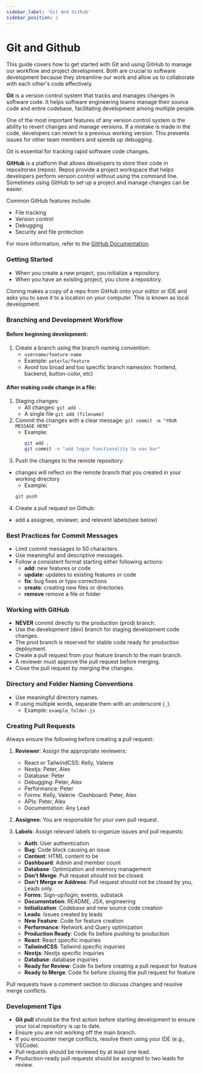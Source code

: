 ```yaml
---
sidebar_label: 'Git And Github'
sidebar_position: 1
---
```


# Git and Github

This guide covers how to get started with Git and using GitHub to manage our workflow and project development. Both are crucial to software development because they streamline our work and allow us to collaborate with each other's code effectively.

**Git** is a version control system that tracks and manages changes in software code. It helps software engineering teams manage their source code and entire codebase, facilitating development among multiple people.

One of the most important features of any version control system is the ability to revert changes and manage versions. If a mistake is made in the code, developers can revert to a previous working version. This prevents issues for other team members and speeds up debugging.

Git is essential for tracking rapid software code changes.

**GitHub** is a platform that allows developers to store their code in repositories (repos). Repos provide a project workspace that helps developers perform version control without using the command line. Sometimes using GitHub to set up a project and manage changes can be easier.

Common GitHub features include:
- File tracking
- Version control
- Debugging
- Security and file protection

For more information, refer to the [GitHub Documentation](https://docs.github.com/en/repositories/creating-and-managing-repositories/about-repositories).

### Getting Started

- When you create a new project, you initialize a repository.
- When you have an existing project, you clone a repository.

Cloning makes a copy of a repo from GitHub onto your editor or IDE and asks you to save it to a location on your computer. This is known as local development.

### Branching and Development Workflow

#### Before beginning development:
1. Create a branch using the branch naming convention:
   - `username/feature-name`
   - Example: `peterlu/feature` 
   - Avoid too broad and too specific branch names(ex: frontend, backend, button-color, etc)

#### After making code change in a file:
1. Staging changes:
   - All changes: `git add .`
   - A single file `git add [filename]`
2. Commit the changes with a clear message: `git commit -m "YOUR MESSAGE HERE"`
   - Example:
     ```bash
     git add .
     git commit -m "add login functionality to nav bar"
     ```
3. Push the changes to the remote repository:
- changes will reflect on the remote branch that you created in your working directory
   - Example:
   ```bash
   git push
   ```

4. Create a pull request on Github:
- add a assignee, reviewer, and relevent labels(see below)

### Best Practices for Commit Messages

- Limit commit messages to 50 characters.
- Use meaningful and descriptive messages.
- Follow a consistent format starting either following actions:
  - **add**: new features or code
  - **update**: updates to existing features or code
  - **fix**: bug fixes or typo corrections
  - **create**: creating new files or directories
  - **remove** remove a file or folder

### Working with GitHub

- **NEVER** commit directly to the production (prod) branch.
- Use the development (dev) branch for staging development code changes.
- The prod branch is reserved for stable code ready for production deployment.
- Create a pull request from your feature branch to the main branch.
- A reviewer must approve the pull request before merging.
- Close the pull request by merging the changes.

### Directory and Folder Naming Conventions

- Use meaningful directory names.
- If using multiple words, separate them with an underscore (`_`).
  - Example: `example_folder.js`

### Creating Pull Requests

Always ensure the following before creating a pull request:
1. **Reviewer**: Assign the appropriate reviewers:
   - React or TailwindCSS: Kelly, Valerie
   - Nextjs: Peter, Alex
   - Database: Peter
   - Debugging: Peter, Alex
   - Performance: Peter
   - Forms: Kelly, Valerie
   -Dashboard: Peter, Alex
   - APIs: Peter, Alex
   - Documentation: Any Lead


2. **Assignee**: You are responsible for your own pull request.
3. **Labels**: Assign relevant labels to organize issues and pull requests:
   - **Auth**: User authentication
   - **Bug**: Code block causing an issue
   - **Content**: HTML content to be
   - **Dashboard**: Admin and member count
   - **Database**: Optimization and memory management
   - **Don’t Merge**: Pull request should not be closed.
   - **Don't Merge or Address**: Pull request should not be closed by you, Leads only.
   - **Forms**: Sign-up/login, events, substack
   - **Documentation**: README, JSX, engineering
   - **Initialization**: Codebase and new source code creation
   - **Leads**: Issues created by leads
   - **New Feature**: Code for feature creation
   - **Performance**: Network and Query optimization
   - **Production Ready**: Code fix before pushing to production
   - **React**: React specific inquiries
   - **TailwindCSS**: Tailwind specific inquiries
   - **Nextjs**: Nextjs specific inquiries
   - **Database**: database inquiries
   - **Ready for Review**: Code fix before creating a pull request for feature
   - **Ready to Merge**: Code fix before closing the pull request for feature

Pull requests have a comment section to discuss changes and resolve merge conflicts.

### Development Tips

- **Git pull** should be the first action before starting development to ensure your local repository is up to date.
- Ensure you are not working off the main branch.
- If you encounter merge conflicts, resolve them using your IDE (e.g., VSCode).
- Pull requests should be reviewed by at least one lead.
- Production-ready pull requests should be assigned to two leads for review.


